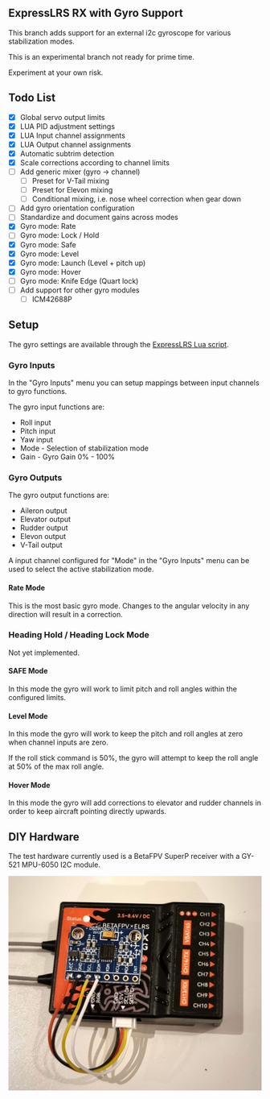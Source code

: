 ## ExpressLRS RX with Gyro Support

This branch adds support for an external i2c gyroscope for various stabilization
modes.

This is an experimental branch not ready for prime time.

Experiment at your own risk.

## Todo List

- [x] Global servo output limits
- [x] LUA PID adjustment settings
- [x] LUA Input channel assignments
- [x] LUA Output channel assignments
- [x] Automatic subtrim detection
- [x] Scale corrections according to channel limits
- [ ] Add generic mixer (gyro -> channel)
  - [ ] Preset for V-Tail mixing
  - [ ] Preset for Elevon mixing
  - [ ] Conditional mixing, i.e. nose wheel correction when gear down
- [ ] Add gyro orientation configuration
- [ ] Standardize and document gains across modes
- [x] Gyro mode: Rate
- [ ] Gyro mode: Lock / Hold
- [x] Gyro mode: Safe
- [x] Gyro mode: Level
- [x] Gyro mode: Launch (Level + pitch up)
- [x] Gyro mode: Hover
- [ ] Gyro mode: Knife Edge (Quart lock)
- [ ] Add support for other gyro modules
  - [ ] ICM42688P 

## Setup

The gyro settings are available through the
[ExpressLRS Lua script](https://www.expresslrs.org/quick-start/transmitters/lua-howto/).

### Gyro Inputs

In the "Gyro Inputs" menu you can setup mappings between input channels to gyro
functions.

The gyro input functions are:

* Roll input
* Pitch input
* Yaw input
* Mode - Selection of stabilization mode
* Gain - Gyro Gain 0% - 100%

### Gyro Outputs

The gyro output functions are:

* Aileron output
* Elevator output
* Rudder output
* Elevon output
* V-Tail output

A input channel configured for "Mode" in the "Gyro Inputs" menu can be used to
select the active stabilization mode.

#### Rate Mode

This is the most basic gyro mode. Changes to the angular velocity in any
direction will result in a correction.

### Heading Hold / Heading Lock Mode

Not yet implemented.

#### SAFE Mode

In this mode the gyro will work to limit pitch and roll angles within the configured limits.

#### Level Mode

In this mode the gyro will work to keep the pitch and roll angles at zero when
channel inputs are zero.

If the roll stick command is 50%, the gyro will attempt to keep the roll angle
at 50% of the max roll angle.

#### Hover Mode

In this mode the gyro will add corrections to elevator and rudder channels in
order to keep aircraft pointing directly upwards.

## DIY Hardware

The test hardware currently used is a BetaFPV SuperP receiver with a GY-521 MPU-6050 I2C module.

![receiver-with-gyroscope](betafpv-mpu6050.jpg)
